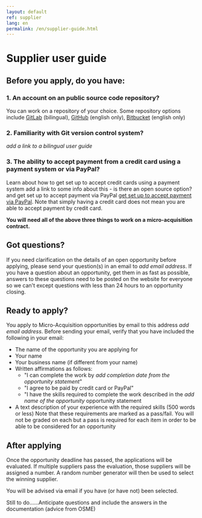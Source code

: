 ```yaml
---
layout: default
ref: supplier
lang: en
permalink: /en/supplier-guide.html
---
```


# Supplier user guide

## Before you apply, do you have:

### 1. An account on an public source code repository?

You can work on a repository of your choice.
Some repository options include [GitLab](https://gitlab.com/) (bilingual), [GitHub](https://github.com.com/) (english only), [Bitbucket](https://bitbucket.org/) (english only)

### 2. Familiarity with Git version control system?

*add a link to a bilingual user guide*

### 3. The ability to accept payment from a credit card using a payment system or via PayPal?

Learn about how to get set up to accept credit cards using a payment system add a link to some info about this - is there an open source option? and get set up to accept payment via PayPal [get set up to accept payment via PayPal](https://www.paypal.com/ca/business/get-paid?kid=p42863580764&gclid=Cj0KCQiAyoeCBhCTARIsAOfpKxhGE1kaeCjl6C4w_xMLIHHGw-EWc9FgPpFUvZXgjFzH81ptH4MTBEgaAoYHEALw_wcB&gclsrc=aw.ds). Note that simply having a credit card does not mean you are able to accept payment by credit card.

**You will need all of the above three things to work on a micro-acquisition contract.**

## Got questions?

If you need clarification on the details of an open opportunity before applying, please send your question(s) in an email to *add email address*.
If you have a question about an opportunity, get them in as fast as possible, answers to these questions need to be posted on the website for everyone so we can't except questions with less than 24 hours to an opportunity closing.

## Ready to apply?

You apply to Micro-Acquisition opportunities by email to this address *add email address*.
Before sending your email, verify that you have included the following in your email:

- The name of the opportunity you are applying for
- Your name
- Your business name (if different from your name)
- Written affirmations as follows:
  - "I can complete the work by *add completion date from the opportunity statement*"
  - "I agree to be paid by credit card or PayPal"
  - "I have the skills required to complete the work described in the *add name of the opportunity* opportunity statement
- A text description of your experience with the required skills (500 words or less)
Note that these requirements are marked as a pass/fail.
You will not be graded on each but a pass is required for each item in order to be able to be considered for an opportunity

## After applying

Once the opportunity deadline has passed, the applications will be evaluated.
If multiple suppliers pass the evaluation, those suppliers will be assigned a number.
A random number generator will then be used to select the winning supplier.

You will be advised via email if you have (or have not) been selected.

Still to do......Anticipate questions and include the answers in the documentation (advice from OSME)
